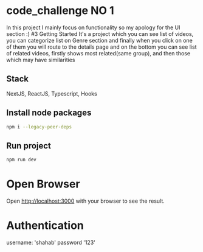 # code_challenge NO 1

In this project I mainly focus on functionality so my apology for the UI section :)
#3 Getting Started
It's a project which you can see list of videos, you can categorize list on Genre section and finally when you click on one of them you will route to the details page and on the bottom you can see list of related videos, firstly shows most related(same group), and then those which may have similarities
## Stack
 NextJS, ReactJS, Typescript, Hooks
## Install node packages
```bash
npm i --legacy-peer-deps
```
## Run project
```bash
npm run dev
```

# Open Browser
Open [http://localhost:3000](http://localhost:3000) with your browser to see the result.

# Authentication
username: 'shahab'
password '123'
